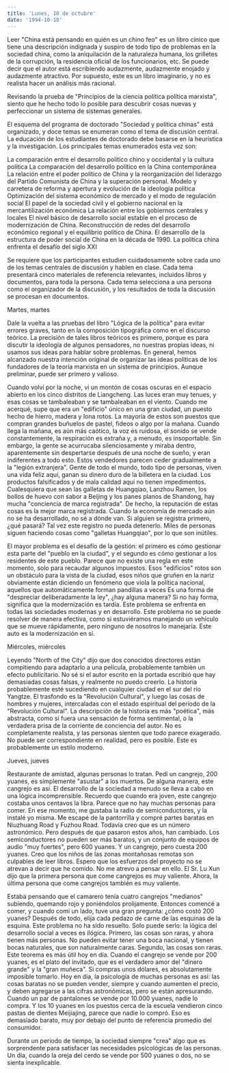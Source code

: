 ```yaml
---
title: 'Lunes, 10 de octubre'
date: '1994-10-10'
---
```


Leer "China está pensando en quién es un chino feo" es un libro cínico que tiene una descripción indignada y suspiro de todo tipo de problemas en la sociedad china, como la aniquilación de la naturaleza humana, los grilletes de la corrupción, la residencia oficial de los funcionarios, etc. Se puede decir que el autor está escribiendo audazmente, audazmente enojado y audazmente atractivo. Por supuesto, este es un libro imaginario, y no es realista hacer un análisis más racional.

Revisando la prueba de "Principios de la ciencia política política marxista", siento que he hecho todo lo posible para descubrir cosas nuevas y perfeccionar un sistema de sistemas generales.

El esquema del programa de doctorado "Sociedad y política chinas" está organizado, y doce temas se enumeran como el tema de discusión central. La educación de los estudiantes de doctorado debe basarse en la heurística y la investigación. Los principales temas enumerados esta vez son:

La comparación entre el desarrollo político chino y occidental y la cultura política La comparación del desarrollo político en la China contemporánea La relación entre el poder político de China y la reorganización del liderazgo del Partido Comunista de China y la superación personal. Modelo y carretera de reforma y apertura y evolución de la ideología política Optimización del sistema económico de mercado y el modo de regulación social El papel de la sociedad civil y el gobierno nacional en la mercantilización económica La relación entre los gobiernos centrales y locales El nivel básico de desarrollo social estable en el proceso de modernización de China. Reconstrucción de redes del desarrollo económico regional y el equilibrio político de China. El desarrollo de la estructura de poder social de China en la década de 1990. La política china enfrenta el desafío del siglo XXI

Se requiere que los participantes estudien cuidadosamente sobre cada uno de los temas centrales de discusión y hablen en clase. Cada tema presentará cinco materiales de referencia relevantes, incluidos libros y documentos, para toda la persona. Cada tema selecciona a una persona como el organizador de la discusión, y los resultados de toda la discusión se procesan en documentos.

Martes, martes

Dale la vuelta a las pruebas del libro "Lógica de la política" para evitar errores graves, tanto en la composición tipográfica como en el discurso teórico. La precisión de tales libros teóricos es primero, porque es para discutir la ideología de algunos pensadores, no nuestras propias ideas, ni usamos sus ideas para hablar sobre problemas. En general, hemos alcanzado nuestra intención original de organizar las ideas políticas de los fundadores de la teoría marxista en un sistema de principios. Aunque preliminar, puede ser primero y valioso.

Cuando volví por la noche, vi un montón de cosas oscuras en el espacio abierto en los cinco distritos de Liangcheng. Las luces eran muy tenues, y esas cosas se tambaleaban y se tambaleaban en el viento. Cuando me acerqué, supe que era un "edificio" único en una gran ciudad, un puesto hecho de hierro, madera y lona rotos. La mayoría de estos son puestos que compran grandes buñuelos de pastel, fideos o algo por la mañana. Cuando llega la mañana, es aún más caótico, la voz es ruidosa, el sonido se vende constantemente, la respiración es extraña y, a menudo, es insoportable. Sin embargo, la gente se acurrucaba silenciosamente y miraba dentro, aparentemente sin despertarse después de una noche de sueño, y eran indiferentes a todo esto. Estos vendedores parecen ceder gradualmente a la "legión extranjera". Gente de todo el mundo, todo tipo de personas, viven una vida feliz aquí, ganan su dinero duro de la billetera en la ciudad. Los productos falsificados y de mala calidad aquí no tienen impedimentos. Cualesquiera que sean las galletas de Huangqiao, Lanzhou Ramen, los bollos de huevo con sabor a Beijing y los panes planos de Shandong, hay mucha "conciencia de marca registrada". De hecho, la reputación de estas cosas es la mejor marca registrada. Cuando la economía de mercado aún no se ha desarrollado, no sé a dónde van. Si alguien se registra primero, ¿qué pasará? Tal vez este registro no pueda detenerlo. Miles de personas siguen haciendo cosas como "galletas Huangqiao", por lo que son inútiles.

El mayor problema es el desafío de la gestión: el primero es cómo gestionar esta parte del "pueblo en la ciudad", y el segundo es cómo gestionar a los residentes de este pueblo. Parece que no existe una regla en este momento, solo para recaudar algunos impuestos. Esos "edificios" rotos son un obstáculo para la vista de la ciudad, esos niños que gruñen en la nariz obviamente están diciendo un fenómeno que viola la política nacional, aquellos que automáticamente forman pandillas a veces Es una forma de "despreciar deliberadamente la ley", ¿hay alguna manera? Si no hay forma, significa que la modernización es tardía. Este problema se enfrenta en todas las sociedades modernas y en desarrollo. Este problema no se puede resolver de manera efectiva, como si estuviéramos manejando un vehículo que se mueve rápidamente, pero ninguno de nosotros lo manejaría. Este auto es la modernización en sí.

Miércoles, miércoles

Leyendo "North of the City" dijo que dos conocidos directores están compitiendo para adaptarlo a una película, probablemente también un efecto publicitario. No sé si el autor escrito en la portada escribió que hay demasiadas cosas falsas, y realmente no puedo creerlo. La historia probablemente esté sucediendo en cualquier ciudad en el sur del río Yangtze. El trasfondo es la "Revolución Cultural", y luego las cosas de hombres y mujeres, intercaladas con el estado espiritual del período de la "Revolución Cultural". La descripción de la historia es más "poética", más abstracta, como si fuera una sensación de forma sentimental, o la verdadera prisa de la corriente de conciencia del autor. No es completamente realista, y las personas sienten que todo parece exagerado. No puede ser correspondiente en realidad, pero es posible. Este es probablemente un estilo moderno.

Jueves, jueves

Restaurante de amistad, algunas personas lo tratan. Pedí un cangrejo, 200 yuanes, es simplemente "asustar" a los muertos. De alguna manera, este cangrejo es así. El desarrollo de la sociedad a menudo se lleva a cabo en una lógica incomprensible. Recuerdo que cuando era joven, este cangrejo costaba unos centavos la libra. Parece que no hay muchas personas para comer. En ese momento, me gustaba la radio de semiconductores, y la instalé yo misma. Me escapé de la pantorrilla y compré partes baratas en Niuzhuang Road y Fuzhou Road. Todavía creo que es un número astronómico. Pero después de que pasaron estos años, han cambiado. Los semiconductores no pueden ser más baratos, y un conjunto de equipos de audio "muy fuertes", pero 600 yuanes. Y un cangrejo, pero cuesta 200 yuanes. Creo que los niños de las zonas montañosas remotas son culpables de leer libros. Espero que los esfuerzos del proyecto no se atrevan a decir que he comido. No me atrevo a pensar en ello. El Sr. Lu Xun dijo que la primera persona que come cangrejos es muy valiente. Ahora, la última persona que come cangrejos también es muy valiente.

Estaba pensando que el camarero tenía cuatro cangrejos "medianos" subiendo, quemando rojo y poniéndolos prolijamente. Entonces comencé a comer, y cuando comí un lado, tuve una gran pregunta: ¿cómo costó 200 yuanes? Después de todo, elija cada pedazo de carne de las esquinas de la esquina. Este problema no ha sido resuelto. Solo puede serlo: la lógica del desarrollo social a veces es ilógica. Primero, las cosas son raras, y ahora tienen más personas. No pueden evitar tener una boca nacional, y tienen bocas naturales, que son naturalmente caras. Segundo, las cosas son raras. Este teorema es más útil hoy en día. Cuando el cangrejo se vende por 200 yuanes, es el plato del invitado, que es el verdadero amor del "dinero grande" y la "gran muñeca". Si compras unos dólares, es absolutamente imposible tomarlo. Hoy en día, la psicología de muchas personas es así: las cosas baratas no se pueden vender, siempre y cuando aumenten el precio, y deben agregarse a las cifras astronómicas, pero se están apresurando. Cuando un par de pantalones se vende por 10.000 yuanes, nadie lo compra. Y los 10 yuanes en los puestos cerca de la escuela vendieron cinco pastas de dientes Meijiajing, parece que nadie lo compró. Eso es demasiado barato, muy por debajo del punto de referencia promedio del consumidor.

Durante un período de tiempo, la sociedad siempre "crea" algo que es sorprendente para satisfacer las necesidades psicológicas de las personas. Un día, cuando la oreja del cerdo se vende por 500 yuanes o dos, no se sienta inexplicable.

